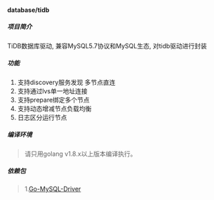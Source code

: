 #### database/tidb

##### 项目简介
TiDB数据库驱动, 兼容MySQL5.7协议和MySQL生态, 对tidb驱动进行封装

##### 功能
1. 支持discovery服务发现 多节点直连
2. 支持通过lvs单一地址连接
3. 支持prepare绑定多个节点
4. 支持动态增减节点负载均衡
5. 日志区分运行节点

##### 编译环境
> 请只用golang v1.8.x以上版本编译执行。

##### 依赖包
> 1.[Go-MySQL-Driver](https://github.com/go-sql-driver/mysql)
